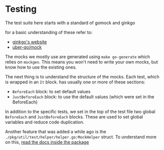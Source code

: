 # Testing

The test suite here starts with a standard of gomock and ginkgo

for a basic understanding of these refer to:

- [ginkgo's website](https://onsi.github.io/ginkgo/)
- [uber-go/mock](https://github.com/uber-go/mock)

The mocks we mostly use are generated using `make go-generate` which relies on `mockgen`.
This means you won't need to write your own mocks,
but know how to use the existing ones.

The next thing is to understand the structure of the mocks.
Each test, which is wrapped in an `It` block.
has usually one or more of these sections:

- `BeforeEach` block: to set default values
- `JustBeforeEach` block: to use the default values (which were set in the BeforeEach)

In addition to the specific tests, we set in the top of the test file two global `BeforeEach` and `JustBeforeEach` blocks.
These are used to set global variables and reduce code duplication.

Another feature that was added a while ago is the `./pkg/util/test/helper/helper.go:MockHelper` struct.
To understand more on this, [read the docs inside the package](./pkg/util/test/helper/helper.go)
